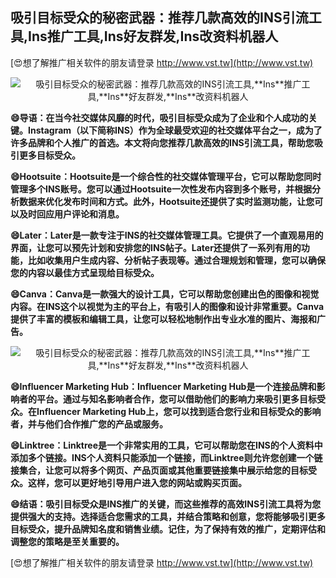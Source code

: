 ## **吸引目标受众的秘密武器：推荐几款高效的INS引流工具,**Ins**推广工具,**Ins**好友群发,**Ins**改资料机器人**

[😍想了解推广相关软件的朋友请登录 http://www.vst.tw](http://www.vst.tw)

 <center><img src="https://vst.tw/MP4/tuiguang/png/1.png" alt="吸引目标受众的秘密武器：推荐几款高效的INS引流工具,**Ins**推广工具,**Ins**好友群发,**Ins**改资料机器人"></center>

**😄导语：在当今社交媒体风靡的时代，吸引目标受众成为了企业和个人成功的关键。**Ins**tagram（以下简称INS）作为全球最受欢迎的社交媒体平台之一，成为了许多品牌和个人推广的首选。本文将向您推荐几款高效的INS引流工具，帮助您吸引更多目标受众。**

**😄Hootsuite：Hootsuite是一个综合性的社交媒体管理平台，它可以帮助您同时管理多个INS账号。您可以通过Hootsuite一次性发布内容到多个账号，并根据分析数据来优化发布时间和方式。此外，Hootsuite还提供了实时监测功能，让您可以及时回应用户评论和消息。**

**😄Later：Later是一款专注于INS的社交媒体管理工具。它提供了一个直观易用的界面，让您可以预先计划和安排您的INS帖子。Later还提供了一系列有用的功能，比如收集用户生成内容、分析帖子表现等。通过合理规划和管理，您可以确保您的内容以最佳方式呈现给目标受众。**

**😄Canva：Canva是一款强大的设计工具，它可以帮助您创建出色的图像和视觉内容。在INS这个以视觉为主的平台上，有吸引人的图像和设计非常重要。Canva提供了丰富的模板和编辑工具，让您可以轻松地制作出专业水准的图片、海报和广告。**

 <center><img src="https://vst.tw/MP4/tuiguang/png/2.png" alt="吸引目标受众的秘密武器：推荐几款高效的INS引流工具,**Ins**推广工具,**Ins**好友群发,**Ins**改资料机器人"></center>

**😄Influencer Marketing Hub：Influencer Marketing Hub是一个连接品牌和影响者的平台。通过与知名影响者合作，您可以借助他们的影响力来吸引更多目标受众。在Influencer Marketing Hub上，您可以找到适合您行业和目标受众的影响者，并与他们合作推广您的产品或服务。**

**😄Linktree：Linktree是一个非常实用的工具，它可以帮助您在INS的个人资料中添加多个链接。INS个人资料只能添加一个链接，而Linktree则允许您创建一个链接集合，让您可以将多个网页、产品页面或其他重要链接集中展示给您的目标受众。这样，您可以更好地引导用户进入您的网站或购买页面。**

**😄结语：吸引目标受众是INS推广的关键，而这些推荐的高效INS引流工具将为您提供强大的支持。选择适合您需求的工具，并结合策略和创意，您将能够吸引更多目标受众，提升品牌知名度和销售业绩。记住，为了保持有效的推广，定期评估和调整您的策略是至关重要的。**

[😍想了解推广相关软件的朋友请登录 http://www.vst.tw](http://www.vst.tw)



